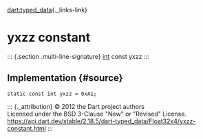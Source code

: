 [dart:typed\_data](../../dart-typed_data/dart-typed_data-library){._links-link}

yxzz constant
=============

::: {.section .multi-line-signature}
[int](../../dart-core/int-class) const yxzz
:::

Implementation {#source}
--------------

``` {.language-dart data-language="dart"}
static const int yxzz = 0xA1;
```

::: {._attribution}
© 2012 the Dart project authors\
Licensed under the BSD 3-Clause \"New\" or \"Revised\" License.\
<https://api.dart.dev/stable/2.18.5/dart-typed_data/Float32x4/yxzz-constant.html>
:::
